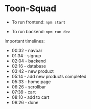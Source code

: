 # Toon-Squad

- To run frontend:
`npm start`

- To run backend:
`npm run dev`

Important timelines:

- 00:32 - navbar
- 01:34 - signup
- 02:04 - backend
- 02:16 - database
- 03:42 - new product
- 05:14 - add new products completed
- 05:33 - home page
- 06:26 - scrollbar
- 07:39 - cart
- 08:10 - add to cart
- 09:26 - done